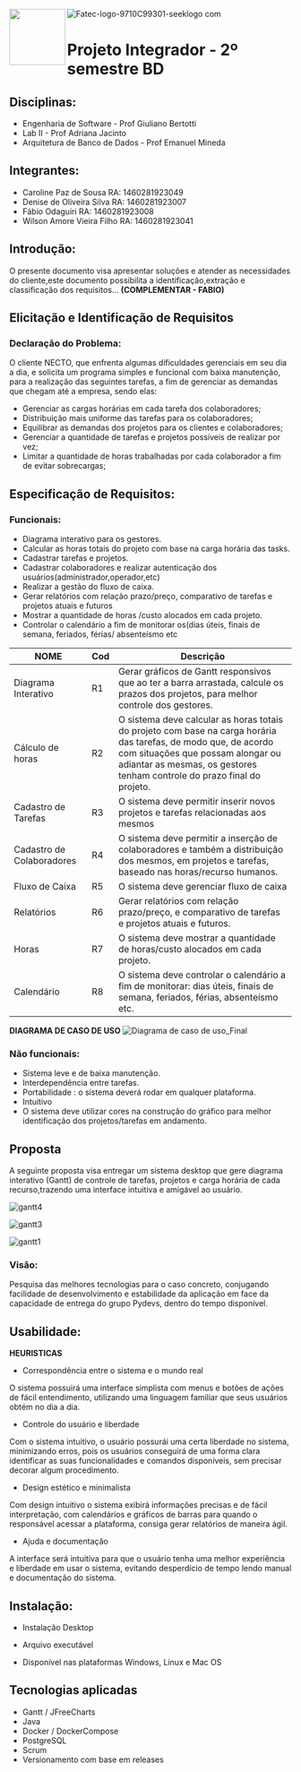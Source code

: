 ![Fatec-logo-9710C99301-seeklogo com](https://user-images.githubusercontent.com/61067500/81480184-54e16600-91fe-11ea-86d6-dbae737cefa1.png)   <img align="left" width="100" height="100" src="https://user-images.githubusercontent.com/61067500/81479704-434a8f00-91fb-11ea-8d71-0cf029bc25ab.png">

# Projeto Integrador - 2º semestre BD
## Disciplinas:
* Engenharia de Software - Prof Giuliano Bertotti
* Lab II - Prof Adriana Jacinto
* Arquitetura de Banco de Dados - Prof Emanuel Mineda


## Integrantes:
 
  * Caroline Paz de Sousa RA: 1460281923049
  * Denise de Oliveira Silva RA: 1460281923007
  * Fábio Odaguiri RA: 1460281923008
  * Wilson Amore Vieira Filho RA: 1460281923041

## Introdução:

  O presente documento visa apresentar soluções e atender as necessidades do cliente,este documento   possibilita a identificação,extração e classificação dos requisitos...
**(COMPLEMENTAR  - FABIO)**

## Elicitação e Identificação de Requisitos
 ### Declaração do Problema:
 
O cliente NECTO, que enfrenta algumas dificuldades gerenciais em seu dia a dia, e solicita um programa simples e funcional com baixa manutenção, para a realização das seguintes tarefas, a fim de gerenciar as demandas que chegam até a empresa, sendo elas:



* Gerenciar as cargas horárias em cada tarefa dos colaboradores;
* Distribuição mais uniforme das tarefas para os colaboradores;
* Equilibrar as demandas dos projetos para os clientes e colaboradores;
* Gerenciar a quantidade de tarefas e projetos possíveis de realizar por vez;
* Limitar a quantidade de horas trabalhadas por cada colaborador a fim de evitar sobrecargas;


## Especificação de Requisitos:
 ### Funcionais:

* Diagrama interativo para os gestores. 
* Calcular as horas totais do projeto com base na carga horária das tasks. 
* Cadastrar tarefas e projetos.
* Cadastrar colaboradores e realizar autenticação dos usuários(administrador,operador,etc)
* Realizar a gestão do fluxo de caixa.
* Gerar relatórios com relação prazo/preço, comparativo de tarefas e projetos atuais e futuros
* Mostrar a quantidade de  horas /custo alocados em cada projeto.
* Controlar o calendário a fim de monitorar os(dias úteis, finais de semana, feriados, férias/ absenteísmo  etc

|NOME|Cod|Descrição|
|----|--|----------|
|Diagrama Interativo|R1|Gerar gráficos de Gantt responsivos que ao ter a barra arrastada, calcule os prazos dos projetos, para melhor controle dos gestores.|
|Cálculo de horas |R2|O sistema deve calcular as horas totais do projeto com base na carga horária das tarefas, de modo que, de acordo com situações que possam alongar ou adiantar as mesmas, os gestores tenham controle do prazo final do projeto.|
|Cadastro de Tarefas|R3|O sistema deve permitir inserir novos projetos e tarefas relacionadas aos mesmos|
|Cadastro de Colaboradores|R4|O sistema deve permitir a inserção de colaboradores e também a distribuição dos mesmos, em projetos e tarefas, baseado nas horas/recurso humanos.|
|Fluxo de Caixa|R5|O sistema deve gerenciar fluxo de caixa|
|Relatórios|R6|Gerar relatórios com relação prazo/preço, e comparativo de tarefas e projetos atuais e futuros.|
|Horas|R7|O sistema deve mostrar a quantidade de horas/custo alocados em cada projeto.|
|Calendário|R8|O sistema deve controlar o calendário a fim de monitorar: dias úteis, finais de semana, feriados, férias, absenteísmo etc.|

**DIAGRAMA DE CASO DE USO**
![Diagrama de caso de uso_Final](https://user-images.githubusercontent.com/61089745/81488663-1a99b800-9242-11ea-8d1e-8a217660276a.PNG)

### Não funcionais:

* Sistema leve e de baixa manutenção.
* Interdependência entre tarefas.
* Portabilidade : o  sistema deverá rodar em qualquer plataforma.
* Intuitivo
* O sistema deve utilizar cores na construção do gráfico para melhor identificação dos projetos/tarefas em andamento.


## Proposta

 A seguinte proposta visa entregar um  sistema desktop que gere diagrama interativo (Gantt) de controle de tarefas, projetos e carga horária de cada recurso,trazendo uma interface intuitiva e amigável ao usuário.

 ![gantt4](https://user-images.githubusercontent.com/54503903/81460735-9da50a80-917d-11ea-8d43-042b45c3241a.gif)
 
 
 ![gantt3](https://user-images.githubusercontent.com/54503903/81460795-feccde00-917d-11ea-8d71-061152ad9dd1.gif)
 
 
 ![gantt1](https://user-images.githubusercontent.com/54503903/81460361-5158cb00-917b-11ea-9c1f-9fc04561a573.gif)

### Visão:
Pesquisa das melhores tecnologias para o caso concreto, conjugando facilidade de desenvolvimento e estabilidade da aplicação em face da capacidade de entrega do grupo Pydevs, dentro do tempo disponível. 

##  Usabilidade:
 **HEURISTICAS**
 
* Correspondência entre o sistema e o mundo real  

O sistema possuirá uma interface simplista com menus e botões de ações de fácil entendimento, utilizando uma linguagem familiar que seus usuários obtém no dia a dia.

* Controle do usuário e liberdade  

Com o sistema intuitivo, o usuário possurái uma certa liberdade no sistema, minimizando erros, pois os usuários conseguirá de uma forma clara identificar as suas funcionalidades e comandos disponíveis, sem precisar decorar algum procedimento.

* Design estético e minimalista  

Com design intuitivo o sistema exibirá informações precisas e de fácil interpretação, com calendários e gráficos de barras para quando o responsável acessar a plataforma, consiga gerar relatórios de maneira ágil.

* Ajuda e documentação  

A interface será intuitiva para que o usuário tenha uma melhor experiência e liberdade em usar o sistema, evitando desperdício de tempo lendo manual e documentação do sistema.


## Instalação:

* Instalação Desktop  

* Arquivo executável  

* Disponível nas plataformas Windows, Linux e Mac OS  





## Tecnologias aplicadas

 - Gantt / JFreeCharts
 - Java
 - Docker / DockerCompose
 - PostgreSQL
 - Scrum
 - Versionamento com base em releases

